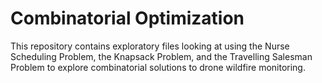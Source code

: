 # **Combinatorial Optimization**

This repository contains exploratory files looking at using the Nurse Scheduling Problem, the Knapsack Problem, and the Travelling Salesman Problem to explore combinatorial solutions to drone wildfire monitoring.